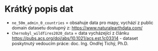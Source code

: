 # Krátký popis dat

- `ne_50m_admin_0_countries` = obsahuje data pro mapy, vychází z public domain datasetu dostupný z: https://www.naturalearthdata.com/
- `Chernobyl_wildfires2020_data` = data vycházející z článku https://pubs.acs.org/doi/abs/10.1021/acs.est.1c03314 - dataset poskytnutý vedoucím práce: doc. Ing. Ondřej Tichý, Ph.D.